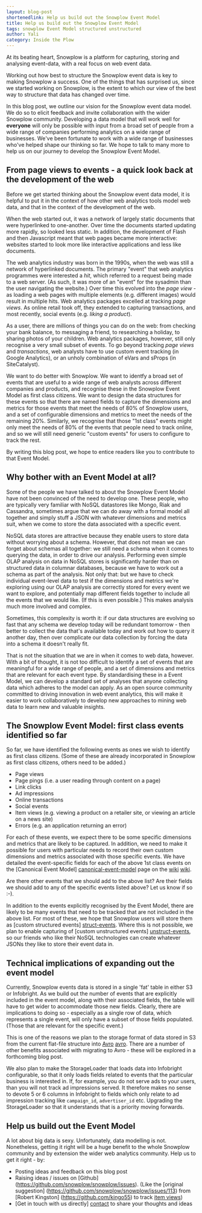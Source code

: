 ```yaml
---
layout: blog-post
shortenedlink: Help us build out the Snowplow Event Model
title: Help us build out the Snowplow Event Model
tags: snowplow Event Model structured unstructured
author: Yali
category: Inside the Plow
---
```


At its beating heart, Snowplow is a platform for capturing, storing and analysing event-data, with a real focus on web event data. 

Working out how best to structure the Snowplow event data is key to making Snowplow a success. One of the things that has surprised us, since we started working on Snowplow, is the extent to which our view of the best way to structure that data has changed over time.

In this blog post, we outline our vision for the Snowplow event data model. We do so to elicit feedback and invite collaboration with the wider Snowplow community. Developing a data model that will work well for **everyone** will only be possible with input from a broad set of people from a wide range of companies performing analytics on a wide range of businesses. We've been fortunate to work with a wide range of businesses who've helped shape our thinking so far. We hope to talk to many more to help us on our journey to develop the Snowplow Event Model.

<!--more-->

## From page views to events - a quick look back at the development of the web

Before we get started thinking about the Snowplow event data model, it is helpful to put it in the context of how other web analytics tools model web data, and that in the context of the development of the web.

When the web started out, it was a network of largely static documents that were hyperlinked to one-another. Over time the documents started updating more rapidly, so looked less static. In addition, the development of Flash and then Javascript meant that web pages became more interactive: websites started to look more like interactive applications and less like documents. 

The web analytics industry was born in the 1990s, when the web was still a network of hyperlinked documents. The primary "event" that web analytics programmes were interested a _hit_, which referred to a request being made to a web server. (As such, it was more of an "event" for the sysadmin than the user navigating the website.) Over time this evolved into the _page view_ - as loading a web pages with multiple elements (e.g. different images) would result in multiple hits. Web analytics packages excelled at tracking _page views_. As online retail took off, they extended to capturing transactions, and most recently, social events (e.g. _liking a product_).

As a user, there are millions of things you can do on the web: from checking your bank balance, to messaging a friend, to researching a holiday, to sharing photos of your children. Web analytics packages, however, still only recognise a very small subset of events. To go beyond tracking _page views_ and _transactions_, web analysts have to use custom event tracking (in Google Analytics), or an unholy combination of eVars and sProps (in SiteCatalyst). 

We want to do better with Snowplow. We want to identfy a broad set of events that are useful to a wide range of web analysts across different companies and products, and recognise these in the Snowplow Event Model as first class citizens. We want to design the data structures for these events so that there are named fields to capture the dimensions and metrics for those events that meet the needs of 80% of Snowplow users, and a set of configurable dimensions and metrics to meet the needs of the remaining 20%. Similarly, we recognise that those "1st class" events might only meet the needs of 80% of the events that people need to track online, and so we will still need generic "custom events" for users to configure to track the rest. 

By writing this blog post, we hope to entice readers like you to contribute to that Event Model.

## Why bother with an Event Model at all?

Some of the people we have talked to about the Snowplow Event Model have not been convinced of the need to develop one. These people, who are typically very familiar with NoSQL datastores like Mongo, Riak and Cassandra, sometimes argue that we can do away with a formal model all together and simply stuff a JSON with whatever dimensions and metrics suit, when we come to store the data associated with a specific event.

NoSQL data stores are attractive because they enable users to store data without worrying about a schema. However, that does not mean we can forget about schemas all together: we still need a schema when it comes to querying the data, in order to drive our analysis. Performing even simple OLAP analysis on data in NoSQL stores is significantly harder than on structured data in columnar databases, because we have to work out a schema as part of the analysis. Not only that: but we have to check individual event-level data to test if the dimensions and metrics we're exploring using our OLAP analysis are correctly stored for every event we want to explore, and potentially map different fields together to include all the events that we would like. (If this is even possible.) This makes analysis much more involved and complex.

Sometimes, this complexity is worth it: if our data structures are evolving so fast that any schema we develop today will be redundant tomorrow - then better to collect the data that's available today and work out how to query it another day, then over complicate our data collection by forcing the data into a schema it doesn't really fit. 

That is not the situation that we are in when it comes to web data, however. With a bit of thought, it is not too difficult to identify a set of events that are meaningful for a wide range of people, and a set of dimensions and metrics that are relevant for each event type. By standardising these in a Event Model, we can develop a standard set of analyses that anyone collecting data which adheres to the model can apply. As an open source community committed to driving innovation in web event analytics, this will make it easier to work collaboratively to develop new approaches to mining web data to learn new and valuable insights.

## The Snowplow Event Model: first class events identified so far

So far, we have identified the following events as ones we wish to identify as first class citizens. (Some of these are already incorporated in Snowplow as first class citizens, others need to be added.)

* Page views
* Page pings (i.e. a user reading through content on a page)
* Link clicks
* Ad impressions
* Online transactions
* Social events
* Item views (e.g. viewing a product on a retailer site, or viewing an article on a news site)
* Errors (e.g. an application returning an error)

For each of these events, we expect there to be some specific dimensions and metrics that are likely to be captured. In addition, we need to make it possible for users with particular needs to record their own custom dimensions and metrics associated with those specific events. We have detailed the event-specific fields for each of the above 1st class events on the [Canonical Event Model] [canonical-event-model] page on the [wiki] [wiki].

Are there other events that we should add to the above list? Are their fields we should add to any of the specific events listed above? Let us know if so :-).

In addition to the events explicitly recognised by the Event Model, there are likely to be many events that need to be tracked that are not included in the above list. For most of these, we hope that Snowplow users will store them as [custom structured events] [struct-events]. Where this is not possible, we plan to enable capturing of [custom unstructured events] [unstruct-events], so our friends who like their NoSQL technologies can create whatever JSONs they like to store their event data in.

## Technical implications of expanding out the event model

Currently, Snowplow events data is stored in a single 'fat' table in either S3 or Infobright. As we build out the number of events that are explicitly included in the event model, along with their associated fields, the table will have to get wider to accommodate those new fields. Clearly, there are implications to doing so - especially as a single row of data, which represents a single event, will only have a subset of those fields populated. (Those that are relevant for the specific event.)

This is one of the reasons we plan to the storage format of data stored in S3 from the current flat-file structure into [Avro] [avro]. There are a number of other benefits associated with migrating to Avro - these will be explored in a forthcoming blog post.

We also plan to make the StorageLoader that loads data into Infobright configurable, so that it only loads fields related to events that the particular business is interested in. If, for example, you do not serve ads to your users, than you will not track ad impressions served. It therefore makes no sense to devote 5 or 6 columns in Infobright to fields which only relate to ad impression tracking like `campaign_id`, `advertiser_id` etc. Upgrading the StorageLoader so that it understands that is a priority moving forwards.

## Help us build out the Event Model

A lot about big data is sexy. Unfortunately, data modelling is not. Nonetheless, getting it right will be a huge benefit to the whole Snowplow community and by extension the wider web analytics community. Help us to get it right - by:

* Posting ideas and feedback on this blog post
* Raising ideas / issues on [Github] (https://github.com/snowplow/snowplow/issues). (Like the [original suggestion] (https://github.com/snowplow/snowplow/issues/113) from [Robert Kingston] (https://github.com/kingo55) to track [item views](https://github.com/snowplow/snowplow/issues/113)) 
* [Get in touch with us directly] [contact] to share your thoughts and ideas

[canonical-event-model]: https://github.com/snowplow/snowplow/wiki/canonical-event-model
[struct-events]: https://github.com/snowplow/snowplow/wiki/canonical-event-model#wiki-customstruct
[wiki]: https://github.com/snowplow/snowplow/wiki
[unstruct-events]: https://github.com/snowplow/snowplow/wiki/canonical-event-model#wiki-customunstruct
[avro]: http://avro.apache.org/
[contact]: /contact/index.html
